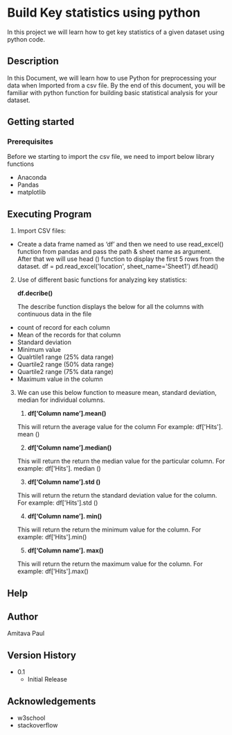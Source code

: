# Build Key statistics using python 
In this project we will learn how to get key statistics of a given dataset using python code.
## Description
In this Document, we will learn how to use Python for preprocessing your data when Imported from a csv file. By the end of this document, you will be familiar with python function for building basic statistical analysis for your dataset.
## Getting started
### Prerequisites
Before we starting to import the csv file, we need to import below library functions 
* Anaconda
* Pandas 
* matplotlib
## Executing Program  
1. Import CSV files:

- Create a data frame named as ‘df’ and then we need to use read_excel() function from pandas and pass the path & sheet name as argument.
After that we will use head () function to display the first 5 rows from the dataset.
df = pd.read_excel('location', sheet_name='Sheet1')
df.head()

2. Use of different basic functions for analyzing key statistics:

   **df.decribe()**
   
   The describe function displays the below for all the columns with continuous data in the file

- count of record for each column 
- Mean of the records for that column 
- Standard deviation
- Minimum value
- Qualrtile1 range (25% data range)
- Quartile2 range (50% data range)
- Quartile2 range (75% data range)
- Maximum value in the column

3. We can use this below function to measure mean, standard deviation, median for individual columns.

    1. **df[‘Column name’].mean()**

    This will return the average value for the column
    For example: df['Hits']. mean ()
    
    2. **df[‘Column name’].median()**
    
    This will return the return the median value for the particular column.
    For example: df['Hits']. median ()
    
    3. **df[‘Column name’].std ()**
    
    This will return the return the standard deviation value for the column.
    For example: df['Hits'].std ()
    
    4. **df[‘Column name’]. min()**
    
    This will return the return the minimum value for the column.
    For example: df['Hits'].min()
    
    5. **df[‘Column name’]. max()**
    
    This will return the return the maximum value for the column.
    For example: df['Hits'].max()

    
 ## Help
 
 
 ## Author
 
 Amitava Paul
 
 ## Version History
 
 * 0.1 
     * Initial Release
 
 ## Acknowledgements 
 
 * w3school
 * stackoverflow




